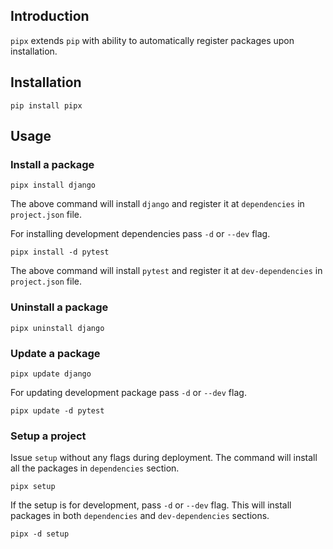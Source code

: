 ## Introduction
`pipx` extends `pip` with ability to automatically register packages upon installation.

## Installation

`pip install pipx`

## Usage
### Install a package
`pipx install django`

The above command will install `django` and register it at `dependencies` in `project.json` file.

For installing development dependencies pass `-d` or `--dev` flag.

`pipx install -d pytest`

The above command will install `pytest` and register it at `dev-dependencies` in `project.json` file.

### Uninstall a package
`pipx uninstall django`

### Update a package
`pipx update django`

For updating development package pass `-d` or `--dev` flag.

`pipx update -d pytest`

### Setup a project
Issue `setup` without any flags during deployment. The command will install all the packages in `dependencies` section.

`pipx setup`

If the setup is for development, pass `-d` or `--dev` flag. This will install packages in both `dependencies` and `dev-dependencies` sections.

`pipx -d setup`
